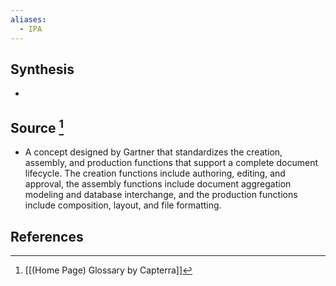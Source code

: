 ```yaml
---
aliases:
  - IPA
---
```

## Synthesis
- 
## Source [^1]
- A concept designed by Gartner that standardizes the creation, assembly, and production functions that support a complete document lifecycle. The creation functions include authoring, editing, and approval, the assembly functions include document aggregation modeling and database interchange, and the production functions include composition, layout, and file formatting.
## References

[^1]: [[(Home Page) Glossary by Capterra]]